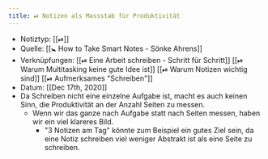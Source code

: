 ```yaml
---
title: ⏯ Notizen als Massstab für Produktivität
---
```


- Notiztyp: [[⏯]]
- Quelle: [[🚼 How to Take Smart Notes - Sönke Ahrens]]
- Verknüpfungen: [[⏯ Eine Arbeit schreiben - Schritt für Schritt]] [[⏯ Warum Multitasking keine gute Idee ist]] [[⏯ Warum Notizen wichtig sind]] [[⏯ Aufmerksames "Schreiben"]]
- Datum: [[Dec 17th, 2020]]
- Da Schreiben nicht eine einzelne Aufgabe ist, macht es auch keinen Sinn, die Produktivität an der Anzahl Seiten zu messen.
	- Wenn wir das ganze nach Aufgabe statt nach Seiten messen, haben wir ein viel klareres Bild.
		- "3 Notizen am Tag" könnte zum Beispiel ein gutes Ziel sein, da eine Notiz schreiben viel weniger Abstrakt ist als eine Seite zu schreiben.